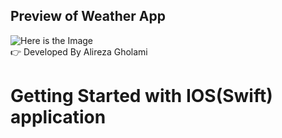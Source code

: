 ## Preview of Weather App
![Here is the Image](https://imgur.com/iz6pDnu.jpg) \
👉 Developed By Alireza Gholami
# Getting Started with IOS(Swift) application

